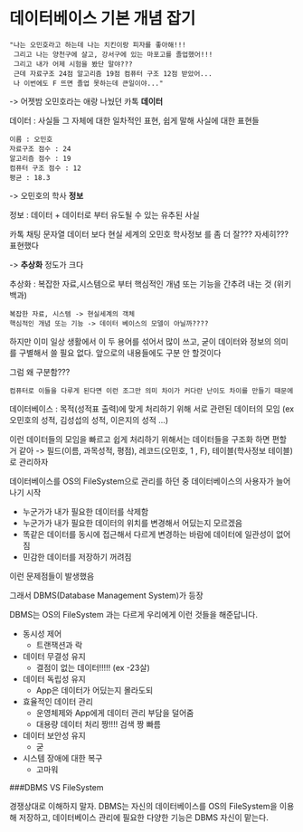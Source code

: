 # 데이터베이스 기본 개념 잡기

```
"나는 오민호라고 하는데 나는 치킨이랑 피자를 좋아해!!!
 그리고 나는 양천구에 살고, 강서구에 있는 마포고를 졸업했어!!!
 그리고 내가 어제 시험을 봤단 말야???
 근데 자료구조 24점 알고리즘 19점 컴퓨터 구조 12점 받았어...
 나 이번에도 F 뜨면 졸업 못하는데 큰일이야..."
```

-> 어젯밤 오민호라는 애랑 나눴던 카톡 **데이터**

데이터 : 사실들 그 자체에 대한 일차적인 표현, 쉽게 말해 사실에 대한 표현들

```
이름 : 오민호
자료구조 점수 : 24
알고리즘 점수 : 19
컴퓨터 구조 점수 : 12
평균 : 18.3
```
-> 오민호의 학사 **정보**

정보 : 데이터 + 데이터로 부터 유도될 수 있는 유추된 사실

카톡 채팅 문자열 데이터 보다 현실 세계의 오민호 학사정보 를 좀 더 잘??? 자세히??? 표현했다

-> **추상화** 정도가 크다

추상화 : 복잡한 자료,시스템으로 부터 핵심적인 개념 또는 기능을 간추려 내는 것 (위키백과)

```
복잡한 자료, 시스템 -> 현실세계의 객체
핵심적인 개념 또는 기능 -> 데이터 베이스의 모델이 아닐까????
```

하지만 이미 일상 생활에서 이 두 용어를 섞어서 많이 쓰고, 굳이 데이터와 정보의 의미를 구별해서 쓸 필요 없다. 앞으로의 내용들에도 구분 안 할것이다

그럼 왜 구분함???

```
컴퓨터로 이들을 다루게 된다면 이런 조그만 의미 차이가 커다란 난이도 차이를 만들기 때문에
```

데이터베이스 : 목적(성적표 출력)에 맞게 처리하기 위해 서로 관련된 데이터의 모임 (ex 오민호의 성적, 김성섭의 성적, 이은지의 성적 ...)

이런 데이터들의 모임을 빠르고 쉽게 처리하기 위해서는 데이터들을 구조화 하면 편할 거 같아
-> 필드(이름, 과목성적, 평점), 레코드(오민호, 1 , F), 테이블(학사정보 테이블)로 관리하자

데이터베이스를 OS의 FileSystem으로 관리를 하던 중 데이터베이스의 사용자가 늘어나기 시작

* 누군가가 내가 필요한 데이터를 삭제함
* 누군가가 내가 필요한 데이터의 위치를 변경해서 어딨는지 모르겠음
* 똑같은 데이터를 동시에 접근해서 다르게 변경하는 바람에 데이터에 일관성이 없어짐
* 민감한 데이터를 저장하기 꺼려짐

이런 문제점들이 발생했음

그래서 DBMS(Database Management System)가 등장

DBMS는 OS의 FileSystem 과는 다르게 우리에게 이런 것들을 해준답니다.
* 동시성 제어
  * 트랜잭션과 락
* 데이터 무결성 유지
  * 결점이 없는 데이터!!!!! (ex -23살)
* 데이터 독립성 유지
  * App은 데이터가 어딨는지 몰라도되
* 효율적인 데이터 관리
  * 운영체제와 App에게 데이터 관리 부담을 덜어줌
  * 대용량 데이터 처리 짱!!!! 검색 짱 빠름
* 데이터 보안성 유지
  * 굳
* 시스템 장애에 대한 복구
  * 고마워

###DBMS VS FileSystem

경쟁상대로 이해하지 말자.
DBMS는 자신의 데이터베이스를 OS의 FileSystem을 이용해 저장하고,
데이터베이스 관리에 필요한 다양한 기능은 DBMS 자신이 맡는다.
